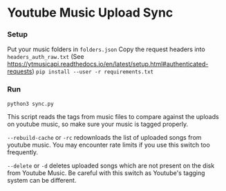 # Youtube Music Upload Sync

### Setup
Put your music folders in `folders.json`
Copy the request headers into `headers_auth_raw.txt`
(See https://ytmusicapi.readthedocs.io/en/latest/setup.html#authenticated-requests)
`pip install --user -r requirements.txt`

### Run
`python3 sync.py`

This script reads the tags from music files to compare against the uploads on youtube music, so make sure your music is tagged properly.

`--rebuild-cache` or `-rc` redownloads the list of uploaded songs from youtube music. You may encounter rate limits if you use this switch too frequently.

`--delete` or `-d` deletes uploaded songs which are not present on the disk from Youtube Music. Be careful with this switch as Youtube's tagging system can be different.